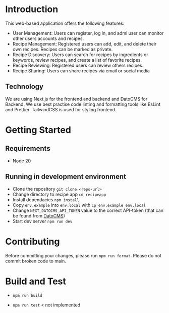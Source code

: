 # Introduction 

This web-based application offers the following features:

- User Management: Users can register, log in, and admi user can monitor other users accounts and recipes.
- Recipe Management: Registered users can add, edit, and delete their own recipes. Recipes can be marked as private.
- Recipe Discovery: Users can search for recipes by ingredients or keywords, review recipes, and create a list of favorite recipes.
- Recipe Reviewing: Registered users can review others recipes.
- Recipe Sharing: Users can share recipes via email or social media

## Technology

We are using Next.js for the frontend and backend and DatoCMS for Backend. We use best practise code linting and formatting tools like EsLint and Prettier. 
TailwindCSS is used for styling frontend. 

# Getting Started

## Requirements

- Node 20

## Running in development environment

- Clone the repository `git clone <repo-url>`
- Change directory to recipe app `cd recipeapp`
- Install dependacies `npm install`
- Copy `env.example` into `env.local` with `cp env.example env.local`
- Change `NEXT_DATOCMS_API_TOKEN` value to the correct API-token (that can be found from [DatoCMS](https://recipeapp.admin.datocms.com/project_settings/access_tokens))
- Start dev server `npm run dev`

# Contributing

Before committing your changes, please run `npm run format`. Please do not commit broken code to main.

# Build and Test

- `npm run build`

- `npm run test` < not implemented
